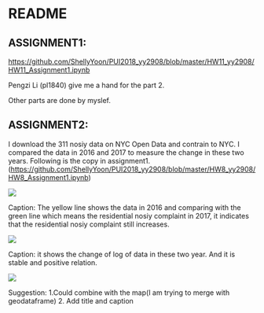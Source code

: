 # README

## ASSIGNMENT1:

https://github.com/ShellyYoon/PUI2018_yy2908/blob/master/HW11_yy2908/HW11_Assignment1.ipynb

Pengzi Li (pl1840) give me a hand for the part 2.

Other parts are done by myslef.

## ASSIGNMENT2:

I download the 311 nosiy data on NYC Open Data and contrain to NYC. I compared the data in 2016 and 2017 to measure the change in these two years. Following is the copy in assignment1.(https://github.com/ShellyYoon/PUI2018_yy2908/blob/master/HW8_yy2908/HW8_Assignment1.ipynb) 

<img src="https://github.com/ShellyYoon/PUI2018_yy2908/blob/master/HW11_yy2908/plot.png">

Caption: The yellow line shows the data in 2016 and comparing with the green line which means the residential nosiy complaint in 2017, it indicates that the residential nosiy complaint still increases.

<img src="https://github.com/ShellyYoon/PUI2018_yy2908/blob/master/HW11_yy2908/plot2.png">

Caption: it shows the change of log of data in these two year. And it is stable and positive relation.

<img src="https://github.com/ShellyYoon/PUI2018_yy2908/blob/master/HW11_yy2908/plot3.png">

Suggestion:
1.Could combine with the map(I am trying to merge with geodataframe)
2. Add title and caption
